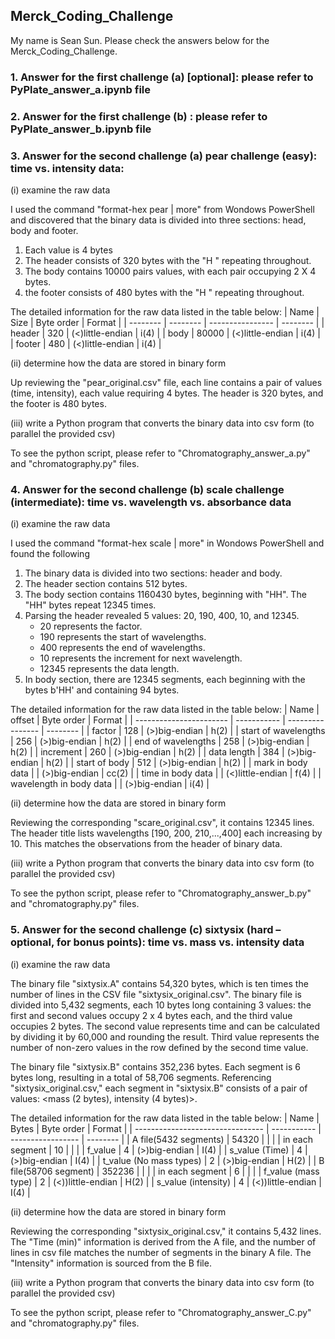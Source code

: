 ## Merck_Coding_Challenge
My name is Sean Sun. Please check the answers below for the Merck_Coding_Challenge.
### 1. Answer for the first challenge (a) [optional]: please refer to PyPlate_answer_a.ipynb file
### 2. Answer for the first challenge (b) : please refer to PyPlate_answer_b.ipynb file
### 3. Answer for the second challenge (a) pear challenge (easy): time vs. intensity data:
(i) examine the raw data

I used the command "format-hex pear | more" from Wondows PowerShell and discovered that the binary data is divided into three sections: head, body and footer.
1. Each value is 4 bytes
2. The header consists of 320 bytes with the "H   " repeating throughout.
3. The body contains 10000 pairs values, with each pair occupying 2 X 4 bytes.
4. the footer consists of 480 bytes with the "H   " repeating throughout.

The detailed information for the raw data listed in the table below:
| Name     | Size     | Byte order       | Format   | 
| -------- | -------- | ---------------- | -------- |
| header   | 320      | (<)little-endian | i(4)     |
| body     | 80000    | (<)little-endian | i(4)     |
| footer   | 480      | (<)little-endian | i(4)     |

(ii) determine how the data are stored in binary form

Up reviewing the "pear_original.csv" file, each line contains a pair of values (time, intensity), each value requiring 4 bytes. The header is 320 bytes, and the footer is 480 bytes.

(iii) write a Python program that converts the binary data into csv form (to parallel the provided csv)

To see the python script, please refer to "Chromatography_answer_a.py" and "chromatography.py" files.
### 4. Answer for the second challenge (b) scale challenge (intermediate): time vs. wavelength vs. absorbance data
(i) examine the raw data

I used the command "format-hex scale | more" in Wondows PowerShell and found the following
1. The binary data is divided into two sections: header and body.
2. The header section contains 512 bytes.
3. The body section contains 1160430 bytes, beginning with "HH". The "HH" bytes repeat 12345 times.
4. Parsing the header revealed 5 values: 20, 190, 400, 10, and 12345.
   * 20 represents the factor.
   * 190 represents the start of wavelengths.
   * 400 represents the end of wavelengths.
   * 10 represents the increment for next wavelength.
   * 12345 represents the data length.
5. In body section, there are 12345 segments, each beginning with the bytes b'HH' and containing 94 bytes.

The detailed information for the raw data listed in the table below:
| Name                    | offset      | Byte order       | Format   | 
| ----------------------- | ----------- | ---------------- | -------- |
| factor                  | 128         | (>)big-endian    | h(2)     |
| start of wavelengths    | 256         | (>)big-endian    | h(2)     |
| end of wavelengths      | 258         | (>)big-endian    | h(2)     |
| increment               | 260         | (>)big-endian    | h(2)     |
| data length             | 384         | (>)big-endian    | h(2)     |
| start of body           | 512         | (>)big-endian    | h(2)     |
| mark in body data       |             | (>)big-endian    | cc(2)    |
| time in body data       |             | (<)little-endian | f(4)     |
| wavelength in body data |             | (>)big-endian    | i(4)     |

(ii) determine how the data are stored in binary form

Reviewing the corresponding "scare_original.csv", it contains 12345 lines. The header title lists wavelengths [190, 200, 210,...,400] each increasing by 10. This matches the observations from the header of binary data.

(iii) write a Python program that converts the binary data into csv form (to parallel the provided csv)

To see the python script, please refer to "Chromatography_answer_b.py" and "chromatography.py" files.
### 5. Answer for the second challenge (c) sixtysix (hard – optional, for bonus points): time vs. mass vs. intensity data
(i) examine the raw data

The binary file "sixtysix.A" contains 54,320 bytes, which is ten times the number of lines in the CSV file "sixtysix_original.csv". The binary file is divided into 5,432 segments, each 10 bytes long containing 3 values: the first and second values occupy 2 x 4 bytes each, and the third value occupies 2 bytes. The second value represents time and can be calculated by dividing it by 60,000 and rounding the result. Third value represents the number of non-zero values in the row defined by the second time value.

The binary file "sixtysix.B" contains 352,236 bytes. Each segment is 6 bytes long, resulting in a total of 58,706 segments. Referencing "sixtysix_original.csv," each segment in "sixtysix.B" consists of a pair of values: <mass (2 bytes), intensity (4 bytes)>.

The detailed information for the raw data listed in the table below:
| Name                             | Bytes       | Byte order        | Format   | 
| -------------------------------- | ----------- | ----------------- | -------- |
| A file(5432 segments)            | 54320       |                   |          |
|     in each segment              | 10          |                   |          |
|          f_value                 | 4           | (>)big-endian     | I(4)     |
|          s_value (Time)          | 4           | (>)big-endian     | I(4)     |
|          t_value (No mass types) | 2           | (>)big-endian     | H(2)     |
| B file(58706 segment)            | 352236      |                   |          |
|     in each segment              | 6           |                   |          |
|          f_value (mass type)     | 2           | (<))little-endian | H(2)     |
|          s_value (intensity)     | 4           | (<))little-endian | I(4)     |

(ii) determine how the data are stored in binary form

Reviewing the corresponding "sixtysix_original.csv," it contains 5,432 lines. The "Time (min)" information is derived from the A file, and the number of lines in csv file matches the number of segments in the binary A file. The "Intensity" information is sourced from the B file.

(iii) write a Python program that converts the binary data into csv form (to parallel the provided csv)

To see the python script, please refer to "Chromatography_answer_C.py" and "chromatography.py" files.
